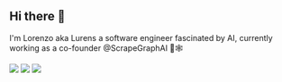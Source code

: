## Hi there 👋

I'm Lorenzo aka Lurens a software engineer fascinated by AI, currently working as a  co-founder @ScrapeGraphAI 🔭🕸️




![](http://github-profile-summary-cards.vercel.app/api/cards/profile-details?username=lurenss&theme=2077)
![](http://github-profile-summary-cards.vercel.app/api/cards/productive-time?username=lurenss&theme=2077&utcOffset=8)
![](http://github-profile-summary-cards.vercel.app/api/cards/productive-time?username=lurenss&theme=2077&utcOffset=8)


<!--
**lurenss/lurenss** is a ✨ _special_ ✨ repository because its `README.md` (this file) appears on your GitHub profile.

Here are some ideas to get you started:

- 🔭 I’m currently working on ...
- 🌱 I’m currently learning ...
- 👯 I’m looking to collaborate on ...
- 🤔 I’m looking for help with ...
- 💬 Ask me about ...
- 📫 How to reach me: ...
- 😄 Pronouns: ...
- ⚡ Fun fact: ...
-->
